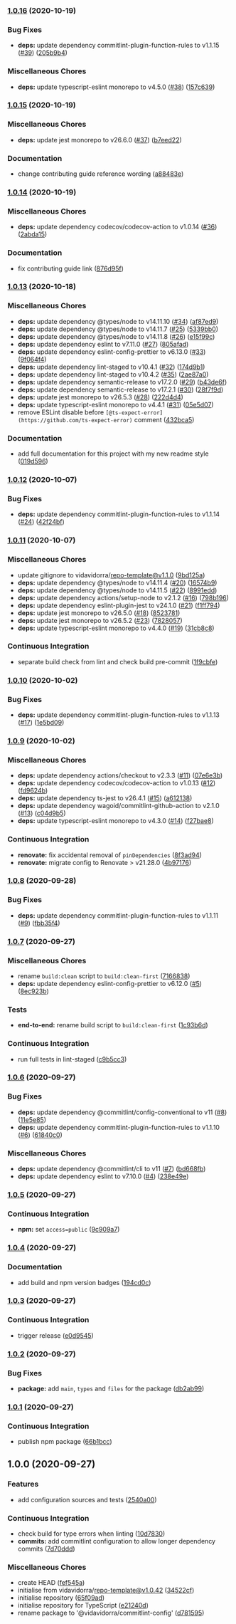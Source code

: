 ### [1.0.16](https://github.com/vidavidorra/commitlint-config/compare/v1.0.15...v1.0.16) (2020-10-19)


### Bug Fixes

* **deps:** update dependency commitlint-plugin-function-rules to v1.1.15 ([#39](https://github.com/vidavidorra/commitlint-config/issues/39)) ([205b9b4](https://github.com/vidavidorra/commitlint-config/commit/205b9b43a255061852270f80aa7c1e894a3b82a7))


### Miscellaneous Chores

* **deps:** update typescript-eslint monorepo to v4.5.0 ([#38](https://github.com/vidavidorra/commitlint-config/issues/38)) ([157c639](https://github.com/vidavidorra/commitlint-config/commit/157c639ffe3d59b8bfa4f9d16ad4594619a8ff28))

### [1.0.15](https://github.com/vidavidorra/commitlint-config/compare/v1.0.14...v1.0.15) (2020-10-19)


### Miscellaneous Chores

* **deps:** update jest monorepo to v26.6.0 ([#37](https://github.com/vidavidorra/commitlint-config/issues/37)) ([b7eed22](https://github.com/vidavidorra/commitlint-config/commit/b7eed22ead3c5283b5b0ccc054db96052630cd35))


### Documentation

* change contributing guide reference wording ([a88483e](https://github.com/vidavidorra/commitlint-config/commit/a88483ed4e6a0f2f5e107c1a264d9a93d91f08fe))

### [1.0.14](https://github.com/vidavidorra/commitlint-config/compare/v1.0.13...v1.0.14) (2020-10-19)


### Miscellaneous Chores

* **deps:** update dependency codecov/codecov-action to v1.0.14 ([#36](https://github.com/vidavidorra/commitlint-config/issues/36)) ([2abda15](https://github.com/vidavidorra/commitlint-config/commit/2abda15432dd5e82fa3fecfd4195125b095877a5))


### Documentation

* fix contributing guide link ([876d95f](https://github.com/vidavidorra/commitlint-config/commit/876d95fc2754c9ec89f8067e0bde170de8a9dc62))

### [1.0.13](https://github.com/vidavidorra/commitlint-config/compare/v1.0.12...v1.0.13) (2020-10-18)


### Miscellaneous Chores

* **deps:** update dependency @types/node to v14.11.10 ([#34](https://github.com/vidavidorra/commitlint-config/issues/34)) ([af87ed9](https://github.com/vidavidorra/commitlint-config/commit/af87ed95dab420ca66e1444afcc858dae5d486c8))
* **deps:** update dependency @types/node to v14.11.7 ([#25](https://github.com/vidavidorra/commitlint-config/issues/25)) ([5339bb0](https://github.com/vidavidorra/commitlint-config/commit/5339bb0039475f0a0b74c197fac2dbe7b50411cd))
* **deps:** update dependency @types/node to v14.11.8 ([#26](https://github.com/vidavidorra/commitlint-config/issues/26)) ([e15f99c](https://github.com/vidavidorra/commitlint-config/commit/e15f99cc839de7ddcb36705d02ae5256cc2a863c))
* **deps:** update dependency eslint to v7.11.0 ([#27](https://github.com/vidavidorra/commitlint-config/issues/27)) ([805afad](https://github.com/vidavidorra/commitlint-config/commit/805afad520976b08c83939dca9e4c3c1d8aecddb))
* **deps:** update dependency eslint-config-prettier to v6.13.0 ([#33](https://github.com/vidavidorra/commitlint-config/issues/33)) ([9f064f4](https://github.com/vidavidorra/commitlint-config/commit/9f064f43c3ba137aade41aa4b7d165037414acb0))
* **deps:** update dependency lint-staged to v10.4.1 ([#32](https://github.com/vidavidorra/commitlint-config/issues/32)) ([174d9b1](https://github.com/vidavidorra/commitlint-config/commit/174d9b179d04f0cf15e2110d25692cd7fbb734d9))
* **deps:** update dependency lint-staged to v10.4.2 ([#35](https://github.com/vidavidorra/commitlint-config/issues/35)) ([2ae87a0](https://github.com/vidavidorra/commitlint-config/commit/2ae87a0cc688b3407fc1e6363548c60f4f530893))
* **deps:** update dependency semantic-release to v17.2.0 ([#29](https://github.com/vidavidorra/commitlint-config/issues/29)) ([b43de6f](https://github.com/vidavidorra/commitlint-config/commit/b43de6fce01fcff545e332bc4ad6bbefc89ea060))
* **deps:** update dependency semantic-release to v17.2.1 ([#30](https://github.com/vidavidorra/commitlint-config/issues/30)) ([28f7f9d](https://github.com/vidavidorra/commitlint-config/commit/28f7f9d90e20a2c4bb548b90feb24d431d439ca9))
* **deps:** update jest monorepo to v26.5.3 ([#28](https://github.com/vidavidorra/commitlint-config/issues/28)) ([222d4d4](https://github.com/vidavidorra/commitlint-config/commit/222d4d48985a6d4102ffbd9a52cee278c88c1aeb))
* **deps:** update typescript-eslint monorepo to v4.4.1 ([#31](https://github.com/vidavidorra/commitlint-config/issues/31)) ([05e5d07](https://github.com/vidavidorra/commitlint-config/commit/05e5d07daa162cb02248f3618d5843120626ba6e))
* remove ESLint disable before `[@ts-expect-error](https://github.com/ts-expect-error)` comment ([432bca5](https://github.com/vidavidorra/commitlint-config/commit/432bca5d4f430ebbe0e1b0ecf79a75bb4273f337))


### Documentation

* add full documentation for this project with my new readme style ([019d596](https://github.com/vidavidorra/commitlint-config/commit/019d59628767714b8df4dc0df10b4752d7be8dc6))

### [1.0.12](https://github.com/vidavidorra/commitlint-config/compare/v1.0.11...v1.0.12) (2020-10-07)


### Bug Fixes

* **deps:** update dependency commitlint-plugin-function-rules to v1.1.14 ([#24](https://github.com/vidavidorra/commitlint-config/issues/24)) ([42f24bf](https://github.com/vidavidorra/commitlint-config/commit/42f24bfd2cf5d9eca52cc4531c7cda7dccd6f20b))

### [1.0.11](https://github.com/vidavidorra/commitlint-config/compare/v1.0.10...v1.0.11) (2020-10-07)


### Miscellaneous Chores

* update gitignore to vidavidorra/repo-template@v1.1.0 ([9bd125a](https://github.com/vidavidorra/commitlint-config/commit/9bd125acdf14e79104050c3a277265775c6bcad5))
* **deps:** update dependency @types/node to v14.11.4 ([#20](https://github.com/vidavidorra/commitlint-config/issues/20)) ([16574b9](https://github.com/vidavidorra/commitlint-config/commit/16574b91b527237d320dfd42fb078425d8f513d1))
* **deps:** update dependency @types/node to v14.11.5 ([#22](https://github.com/vidavidorra/commitlint-config/issues/22)) ([8991edd](https://github.com/vidavidorra/commitlint-config/commit/8991eddec315a16c334b4b62bad5dadcdc878517))
* **deps:** update dependency actions/setup-node to v2.1.2 ([#16](https://github.com/vidavidorra/commitlint-config/issues/16)) ([798b196](https://github.com/vidavidorra/commitlint-config/commit/798b196d036b66405ad87aa6add0bb3a9abd1617))
* **deps:** update dependency eslint-plugin-jest to v24.1.0 ([#21](https://github.com/vidavidorra/commitlint-config/issues/21)) ([f1ff794](https://github.com/vidavidorra/commitlint-config/commit/f1ff794e94daba128e53e254d0e23ea7d29402d9))
* **deps:** update jest monorepo to v26.5.0 ([#18](https://github.com/vidavidorra/commitlint-config/issues/18)) ([8523781](https://github.com/vidavidorra/commitlint-config/commit/852378164798206731b643003490651af6760bcc))
* **deps:** update jest monorepo to v26.5.2 ([#23](https://github.com/vidavidorra/commitlint-config/issues/23)) ([7828057](https://github.com/vidavidorra/commitlint-config/commit/7828057df8cd24fa483bbf4c3840cbdfc36fb5cf))
* **deps:** update typescript-eslint monorepo to v4.4.0 ([#19](https://github.com/vidavidorra/commitlint-config/issues/19)) ([31cb8c8](https://github.com/vidavidorra/commitlint-config/commit/31cb8c89cd4d649da45e461aa65c123f357343cb))


### Continuous Integration

* separate build check from lint and check build pre-commit ([1f9cbfe](https://github.com/vidavidorra/commitlint-config/commit/1f9cbfe2470d2b2f2928ca3073e9a09ca17b76a6))

### [1.0.10](https://github.com/vidavidorra/commitlint-config/compare/v1.0.9...v1.0.10) (2020-10-02)


### Bug Fixes

* **deps:** update dependency commitlint-plugin-function-rules to v1.1.13 ([#17](https://github.com/vidavidorra/commitlint-config/issues/17)) ([1e5bd09](https://github.com/vidavidorra/commitlint-config/commit/1e5bd09a0087253b1fe8e2abe9e6890e59c17bdb))

### [1.0.9](https://github.com/vidavidorra/commitlint-config/compare/v1.0.8...v1.0.9) (2020-10-02)


### Miscellaneous Chores

* **deps:** update dependency actions/checkout to v2.3.3 ([#11](https://github.com/vidavidorra/commitlint-config/issues/11)) ([07e6e3b](https://github.com/vidavidorra/commitlint-config/commit/07e6e3b974a31e0c10481259001a1f5aff398eed))
* **deps:** update dependency codecov/codecov-action to v1.0.13 ([#12](https://github.com/vidavidorra/commitlint-config/issues/12)) ([fd9624b](https://github.com/vidavidorra/commitlint-config/commit/fd9624b7dab6790b68b6ec97d25526825ae06129))
* **deps:** update dependency ts-jest to v26.4.1 ([#15](https://github.com/vidavidorra/commitlint-config/issues/15)) ([a612138](https://github.com/vidavidorra/commitlint-config/commit/a612138a80081c5a5230c6dbad33b3e107822eba))
* **deps:** update dependency wagoid/commitlint-github-action to v2.1.0 ([#13](https://github.com/vidavidorra/commitlint-config/issues/13)) ([c04d9b5](https://github.com/vidavidorra/commitlint-config/commit/c04d9b56f1bc919e29d51e7b644142ed3fd58185))
* **deps:** update typescript-eslint monorepo to v4.3.0 ([#14](https://github.com/vidavidorra/commitlint-config/issues/14)) ([f27bae8](https://github.com/vidavidorra/commitlint-config/commit/f27bae8c1641dc2e0abc0329fa6c0ab4124b39c4))


### Continuous Integration

* **renovate:** fix accidental removal of `pinDependencies` ([8f3ad94](https://github.com/vidavidorra/commitlint-config/commit/8f3ad9456b7696eae1c649d7310605f93350cbcf))
* **renovate:** migrate config to Renovate > v21.28.0 ([4b97176](https://github.com/vidavidorra/commitlint-config/commit/4b97176469feb5371fa55c3e0db3f2261345b9c2))

### [1.0.8](https://github.com/vidavidorra/commitlint-config/compare/v1.0.7...v1.0.8) (2020-09-28)


### Bug Fixes

* **deps:** update dependency commitlint-plugin-function-rules to v1.1.11 ([#9](https://github.com/vidavidorra/commitlint-config/issues/9)) ([fbb35f4](https://github.com/vidavidorra/commitlint-config/commit/fbb35f445c6e205eb125f2a050c15a524f7ab9fc))

### [1.0.7](https://github.com/vidavidorra/commitlint-config/compare/v1.0.6...v1.0.7) (2020-09-27)


### Miscellaneous Chores

* rename `build:clean` script to `build:clean-first` ([7166838](https://github.com/vidavidorra/commitlint-config/commit/71668380143a80f1fe2617c03e5ba45ecb855fd9))
* **deps:** update dependency eslint-config-prettier to v6.12.0 ([#5](https://github.com/vidavidorra/commitlint-config/issues/5)) ([8ec923b](https://github.com/vidavidorra/commitlint-config/commit/8ec923b8e64c82ff8f0503ed659b11f1f1f65f0b))


### Tests

* **end-to-end:** rename build script to `build:clean-first` ([1c93b6d](https://github.com/vidavidorra/commitlint-config/commit/1c93b6d98441730d578f6f73b3a78a653ca2db67))


### Continuous Integration

* run full tests in lint-staged ([c9b5cc3](https://github.com/vidavidorra/commitlint-config/commit/c9b5cc38a8a1f6e9bde1151e3f65ddc39882c4ab))

### [1.0.6](https://github.com/vidavidorra/commitlint-config/compare/v1.0.5...v1.0.6) (2020-09-27)


### Bug Fixes

* **deps:** update dependency @commitlint/config-conventional to v11 ([#8](https://github.com/vidavidorra/commitlint-config/issues/8)) ([11e5e85](https://github.com/vidavidorra/commitlint-config/commit/11e5e85eaef5266f606f8c92a684dabbcaa6111a))
* **deps:** update dependency commitlint-plugin-function-rules to v1.1.10 ([#6](https://github.com/vidavidorra/commitlint-config/issues/6)) ([61840c0](https://github.com/vidavidorra/commitlint-config/commit/61840c0c78b32cfdd2d474e5c413eada97f2077c))


### Miscellaneous Chores

* **deps:** update dependency @commitlint/cli to v11 ([#7](https://github.com/vidavidorra/commitlint-config/issues/7)) ([bd668fb](https://github.com/vidavidorra/commitlint-config/commit/bd668fb9d77c677ea8c806ce34c2c61367847fc8))
* **deps:** update dependency eslint to v7.10.0 ([#4](https://github.com/vidavidorra/commitlint-config/issues/4)) ([238e49e](https://github.com/vidavidorra/commitlint-config/commit/238e49ef36ea3656bd41b63b5d8047ed5f714892))

### [1.0.5](https://github.com/vidavidorra/commitlint-config/compare/v1.0.4...v1.0.5) (2020-09-27)


### Continuous Integration

* **npm:** set `access=public` ([9c909a7](https://github.com/vidavidorra/commitlint-config/commit/9c909a79b06eca1dae38788fbf0fab6364031dcf))

### [1.0.4](https://github.com/vidavidorra/commitlint-config/compare/v1.0.3...v1.0.4) (2020-09-27)


### Documentation

* add build and npm version badges ([194cd0c](https://github.com/vidavidorra/commitlint-config/commit/194cd0c543ec39e274f044a1a5324abd9066db76))

### [1.0.3](https://github.com/vidavidorra/commitlint-config/compare/v1.0.2...v1.0.3) (2020-09-27)


### Continuous Integration

* trigger release ([e0d9545](https://github.com/vidavidorra/commitlint-config/commit/e0d95450886ddea655e3477c082463f491016a1a))

### [1.0.2](https://github.com/vidavidorra/commitlint-config/compare/v1.0.1...v1.0.2) (2020-09-27)


### Bug Fixes

* **package:** add `main`, `types` and `files` for the package ([db2ab99](https://github.com/vidavidorra/commitlint-config/commit/db2ab992dc62807c2946d0caf5b362094543a700))

### [1.0.1](https://github.com/vidavidorra/commitlint-config/compare/v1.0.0...v1.0.1) (2020-09-27)


### Continuous Integration

* publish npm package ([66b1bcc](https://github.com/vidavidorra/commitlint-config/commit/66b1bccbc4f134711b3d3e143cdd1987eb95c8c3))

## 1.0.0 (2020-09-27)


### Features

* add configuration sources and tests ([2540a00](https://github.com/vidavidorra/commitlint-config/commit/2540a002243ae0da2530f875dc04b664f19a4632))


### Continuous Integration

* check build for type errors when linting ([10d7830](https://github.com/vidavidorra/commitlint-config/commit/10d783051f3d76cd8e4e4a0fdcfb7cf516d9a032))
* **commits:** add commitlint configuration to allow longer dependency commits ([7d70ddd](https://github.com/vidavidorra/commitlint-config/commit/7d70ddd44e2c05182cebf62703f575133abd9aab))


### Miscellaneous Chores

* create HEAD ([fef545a](https://github.com/vidavidorra/commitlint-config/commit/fef545a291097223803186eb531b092fdb12d0a8))
* initialise from vidavidorra/repo-template@v1.0.42 ([34522cf](https://github.com/vidavidorra/commitlint-config/commit/34522cf488d512cfce4238c695ebede7bc51180c))
* initialise repository ([65f09ad](https://github.com/vidavidorra/commitlint-config/commit/65f09ad4bd9a4da122868590e63cb86fee43960c))
* initialise repository for TypeScript ([e21240d](https://github.com/vidavidorra/commitlint-config/commit/e21240d181525f74c51d2f672821aeca0c47965d))
* rename package to '@vidavidorra/commitlint-config' ([d781595](https://github.com/vidavidorra/commitlint-config/commit/d78159543a3ec949960f9641a0faad7a7fd36ed2))
